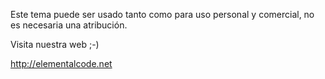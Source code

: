 
Este tema puede ser usado tanto como para uso personal y comercial, no es necesaria una atribución.

Visita nuestra web ;-)

http://elementalcode.net